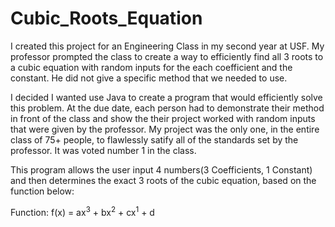 # Cubic_Roots_Equation

I created this project for an Engineering Class in my second year at USF. My professor prompted the class to create a way to efficiently find all 3 roots to a cubic equation with random inputs for the each coefficient and the constant. He did not give a specific method that we needed to use. 

I decided I wanted use Java to create a program that would efficiently solve this problem. At the due date, each person had to demonstrate their method in front of the class and show the their project worked with random inputs that were given by the professor. My project was the only one, in the entire class of 75+ people, to flawlessly satify all of the standards set by the professor. It was voted number 1 in the class.

This program allows the user input 4 numbers(3 Coefficients, 1 Constant) and then determines the exact 3 roots of the cubic equation, based on the function below:

Function: f(x) = ax<sup>3</sup> + bx<sup>2</sup> + cx<sup>1</sup> + d
